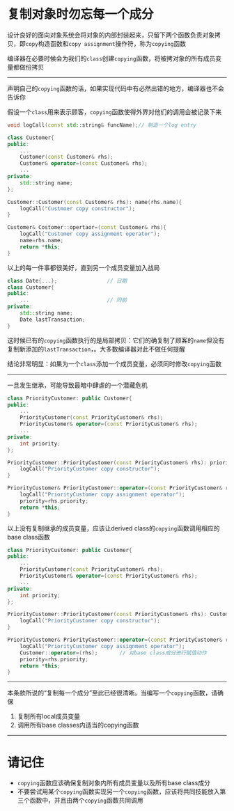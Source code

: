 # 复制对象时勿忘每一个成分

设计良好的面向对象系统会将对象的内部封装起来，只留下两个函数负责对象拷贝，即`copy`构造函数和`copy assignment`操作符，称为`copying`函数

编译器在必要时候会为我们的`class`创建`copying`函数，将被拷对象的所有成员变量都做份拷贝

---

声明自己的`copying`函数的话，如果实现代码中有必然出错的地方，编译器也不会告诉你

假设一个`class`用来表示顾客，`copying`函数使得外界对他们的调用会被记录下来

```cpp
void logCall(const std::string& funcName);// 制造一个log entry

class Customer{
public:
    ...
    Customer(const Customer& rhs);
    Customer& operator=(const Customer& rhs);
    ...
private:
    std::string name;
};

Customer::Customer(const Customer& rhs): name(rhs.name){
    logCall("Custmoer copy constructor");
}

Customer& Costomer::opertaor=(const Customer& rhs){
    logCall("Customer copy assignment operator");
    name=rhs.name;
    return *this;
}
```

以上的每一件事都很美好，直到另一个成员变量加入战局

```cpp
class Date{...};                // 日期
class Customer{
public:
    ...                         // 同前
private:
    std::string name;
    Date lastTransaction;
}
```

这时候已有的`copying`函数执行的是局部拷贝：它们的确复制了顾客的`name`但没有复制新添加的`lastTransaction`，。大多数编译器对此不做任何提醒

结论非常明显：如果为一个`class`添加一个成员变量，必须同时修改`copying`函数

---

一旦发生继承，可能导致最暗中肆虐的一个潜藏危机

```cpp
class PriorityCustomer: public Customer{
public:
    ...
    PriorityCustomer(const PriorityCustomer& rhs);
    PriorityCustomer& operator=(const PriorityCustomer& rhs);
    ...
private:
    int priority;
};

PriorityCustomer::PriorityCustomer(const PriorityCustomer& rhs): priority(rhs.priority){
    logCall("PriorityCustomer copy constructor");
}

PriorityCustomer& PriorityCustomer::operator=(const PriorityCustomer& rhs){
    logCall("PriorityCustomer copy assignment operator");
    priority=rhs.priority;
    return *this;
}
```

以上没有复制继承的成员变量，应该让derived class的`copying`函数调用相应的base class函数

```cpp
class PriorityCustomer: public Customer{
public:
    ...
    PriorityCustomer(const PriorityCustomer& rhs);
    PriorityCustomer& operator=(const PriorityCustomer& rhs);
    ...
private:
    int priority;
};

PriorityCustomer::PriorityCustomer(const PriorityCustomer& rhs): Customer(rhs), priority(rhs.priority){     // 调用copy构造函数
    logCall("PriorityCustomer copy constructor");
}

PriorityCustomer& PriorityCustomer::operator=(const PriorityCustomer& rhs){
    logCall("PriorityCustomer copy assignment operator");
    Customer::operator=(rhs);       // 对base class成分进行赋值动作
    priority=rhs.priority;
    return *this;
}
```

---

本条款所说的“复制每一个成分”至此已经很清晰。当编写一个`copying`函数，请确保
1. 复制所有local成员变量
2. 调用所有base classes内适当的copying函数

---

# 请记住

- `copying`函数应该确保复制对象内所有成员变量以及所有base class成分
- 不要尝试用某个`copying`函数实现另一个`copying`函数，应该将共同技能放入第三个函数中，并且由两个`copying`函数共同调用
